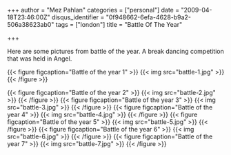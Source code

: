+++
author = "Mez Pahlan"
categories = ["personal"]
date = "2009-04-18T23:46:00Z"
disqus_identifier = "0f948662-6efa-4628-b9a2-506a38623ab0"
tags = ["london"]
title = "Battle Of The Year"

+++

Here are some pictures from battle of the year. A break dancing competition that was held in Angel.

{{< figure figcaption="Battle of the year 1" >}}
    {{< img src="battle-1.jpg" >}}
{{< /figure >}}

<!--more-->

{{< figure figcaption="Battle of the year 2" >}}
    {{< img src="battle-2.jpg" >}}
{{< /figure >}}
{{< figure figcaption="Battle of the year 3" >}}
    {{< img src="battle-3.jpg" >}}
{{< /figure >}}
{{< figure figcaption="Battle of the year 4" >}}
    {{< img src="battle-4.jpg" >}}
{{< /figure >}}
{{< figure figcaption="Battle of the year 5" >}}
    {{< img src="battle-5.jpg" >}}
{{< /figure >}}
{{< figure figcaption="Battle of the year 6" >}}
    {{< img src="battle-6.jpg" >}}
{{< /figure >}}
{{< figure figcaption="Battle of the year 7" >}}
    {{< img src="battle-7.jpg" >}}
{{< /figure >}}